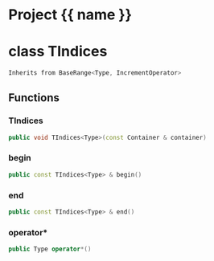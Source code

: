<script setup>
import {useRoute} from 'vitepress'
const {path} = useRoute()
const tokens = path.split('/')
const words = tokens[2].split('-');
for (let i = 0; i < words.length; i++) {
    words[i] = words[i].charAt(0).toUpperCase() + words[i].slice(1);
    words[i] = words[i].replace('geode', 'Geode')
}
const name = words.join('-');
</script>
# Project {{ name }}

# class TIndices


```cpp
Inherits from BaseRange<Type, IncrementOperator>
```



## Functions

### TIndices

```cpp
public void TIndices<Type>(const Container & container)
```


### begin

```cpp
public const TIndices<Type> & begin()
```


### end

```cpp
public const TIndices<Type> & end()
```


### operator*

```cpp
public Type operator*()
```




